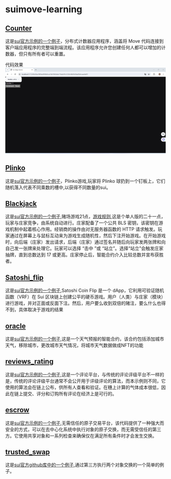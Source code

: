 # suimove-learning
## [Counter](Counter)
这是[sui官方示例的一个例子](https://docs.sui.io/guides/developer/app-examples/e2e-counter)，分布式计数器应用程序，涵盖将 Move 代码连接到客户端应用程序的完整端到端流程。该应用程序允许您创建任何人都可以增加的计数器，但只有所有者可以重置。  

代码效果  
![alt text](Counter/image.png)

## [Plinko](plinko)
这是[sui官方示例的一个例子](https://docs.sui.io/guides/developer/app-examples/plinko)，Plinko游戏,玩家将 Plinko 球扔到一个钉板上，它们随机落入代表不同乘数的槽中,以获得不同数量的sui。

## [Blackjack](blackjack)
这是[sui官方示例的一个例子](https://docs.sui.io/guides/developer/app-examples/blackjack),赌场游戏21点，[游戏规则](https://baike.baidu.com/item/21%E7%82%B9/5481683),这是个单人版的二十一点，玩家与庄家竞争，由系统自动进行。庄家配备了一个公共 BLS 密钥，该密钥在游戏机制中起着核心作用。经销商的操作由对无服务器函数的 HTTP 请求触发。玩家通过在屏幕上与鼠标互动来为游戏生成随机性，然后下注开始游戏。在开始游戏时，向后端（庄家）发出请求，后端（庄家）通过签名并随后向玩家发两张牌和向自己发一张牌来处理它。玩家可以选择 “击中 ”或 “站立”。选择“站立”会触发庄家抽牌，直到总数达到 17 或更高。庄家停止后，智能合约介入比较总数并宣布获胜者。

## [Satoshi_flip](satoshi_flip)
这是[sui官方示例的一个例子](https://docs.sui.io/guides/developer/app-examples/coin-flip),Satoshi Coin Flip 是一个 dApp，它利用可验证随机函数（VRF）在 Sui 区块链上创建公平的硬币游戏。用户（人类）与庄家（模块）进行游戏，并对正面或反面下注。然后，用户要么收到双倍的赌注，要么什么也得不到，具体取决于游戏的结果

## [oracle](oracle)
这是[sui官方示例的一个例子](https://docs.sui.io/guides/developer/app-examples/weather-oracle),这是一个天气预报的智能合约，该合约包括添加城市天气，移除城市，更改城市天气情况，将城市天气数据做成NFT的功能

## [reviews_rating](reviews_rating)
这是[sui官方示例的一个例子](https://docs.sui.io/guides/developer/app-examples/reviews-rating),这是一个评论平台，与传统的评论评级平台不一样的是，传统的评论评级平台通常不会公开用于评级评论的算法，而本示例则不同，它使用的算法会在链上公布，供所有人查看和验证。在穗上计算的气体成本很低，因此在链上提交、评分和订购所有评论在经济上是可行的。

## [escrow](escrow)
这是[sui官方示例的一个例子](https://docs.sui.io/guides/developer/app-examples/trustless-swap),无需信任的原子交易平台，该代码提供了一种强大而安全的方式，可以在去中心化系统中执行对象的原子交换，而无需受信任的第三方。它使用共享对象和一系列检查来确保仅在满足所有条件时才会发生交换。

## [trusted_swap](trusted_swap)
这是[sui官方github库中的一个例子](https://github.com/MystenLabs/sui/blob/main/examples/move/trusted_swap/sources/example.move),通过第三方执行两个对象交换的一个简单的例子。
